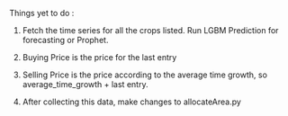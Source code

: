 Things yet to do : 

1) Fetch the time series for all the crops listed. Run LGBM Prediction for forecasting or Prophet.

2) Buying Price is the price for the last entry 

3) Selling Price is the price according to the average time growth, so average_time_growth + last entry.

4) After collecting this data, make changes to allocateArea.py 

